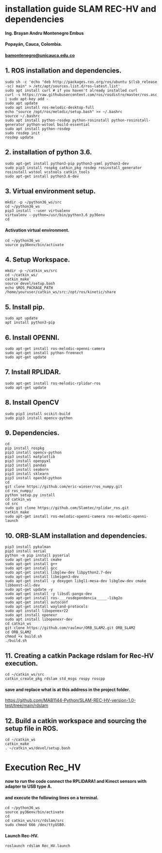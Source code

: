 # installation guide SLAM REC-HV and dependencies
#### Ing. Brayan Andru Montenegro Embus
#### Popayán, Cauca, Colombia.
#### bamontenegro@unicauca.edu.co

## 1. ROS installation and dependencies.
```linux
sudo sh -c 'echo "deb http://packages.ros.org/ros/ubuntu $(lsb_release -sc) main" > /etc/apt/sources.list.d/ros-latest.list'
sudo apt install curl # if you haven't already installed curl
curl -s https://raw.githubusercontent.com/ros/rosdistro/master/ros.asc | sudo apt-key add -
sudo apt update
sudo apt install ros-melodic-desktop-full
echo "source /opt/ros/melodic/setup.bash" >> ~/.bashrc
source ~/.bashrc
sudo apt install python-rosdep python-rosinstall python-rosinstall-generator python-wstool build-essential
sudo apt install python-rosdep
sudo rosdep init
rosdep update
```
## 2. installation of python 3.6.
```linux
sudo apt-get install python3-pip python3-yaml python3-dev
sudo pip3 install rospkg catkin_pkg rosdep rosinstall_generator rosinstall wstool vcstools catkin_tools
sudo apt-get install python3.6-dev
```
## 3. Virtual environment setup.
```linux
mkdir -p ~/python36_ws/src
cd ~/python36_ws
pip3 install --user virtualenv
virtualenv --python=/usr/bin/python3.6 py36env
cd
```
#### Activation virtual environment.
```linux
cd ~/python36_ws
source py36env/bin/activate
```
## 4. Setup Workspace.
```
mkdir -p ~/catkin_ws/src
cd ~/catkin_ws/
catkin_make
source devel/setup.bash
echo $ROS_PACKAGE_PATH
/home/youruser/catkin_ws/src:/opt/ros/kinetic/share
```
## 5. Install pip.
```linux
sudo apt update
apt install python3-pip
```
## 6. Install OPENNI.
```linux
sudo apt-get install ros-melodic-openni-camera
sudo apt-get install python-freenect
sudo apt-get update
```
## 7. Install RPLIDAR.
```linux
sudo apt-get install ros-melodic-rplidar-ros
sudo apt-get update
```
## 8. Install OpenCV
```linux
sudo pip3 install scikit-build
sudo pip3 install opencv-python
```
## 9. Dependencies.
```linux
cd
pip install rospkg
pip3 install opencv-python
pip3 install matplotlib
pip3 install openpyxl
pip3 install pandas
pip3 install seaborn
pip3 install sklearn
pip3 install open3d-python
cd
git clone https://github.com/eric-wieser/ros_numpy.git
cd ros_numpy/
python setup.py install
cd catkin_ws
cd src
sudo git clone https://github.com/Slamtec/rplidar_ros.git
catkin_make
sudo apt-get install ros-melodic-openni-camera ros-melodic-openni-launch
```
## 10. ORB-SLAM installation and dependencies.
```linux
pip3 install pykalman
pip3 install serial
python -m pip install pyserial
sudo apt-get install cmake
sudo apt-get install g++
sudo apt-get install gcc
sudo apt-get install libglew-dev libpython2.7-dev
sudo apt-get install libeigen3-dev
sudo apt-get install -y doxygen libgl1-mesa-dev libglew-dev cmake libboost-all-dev
sudo apt-get update -y
sudo apt-get install -y libsdl-pango-dev
sudo apt-get install ros-___rosdependencia_____-libg2o
sudo apt-get install autoconf
sudo apt-get install wayland-protocols
sudo apt install libopenexr22
sudo apt install openexr
sudo apt install libopenexr-dev
cd catkin_ws
git clone https://github.com/raulmur/ORB_SLAM2.git ORB_SLAM2
cd ORB_SLAM2
chmod +x build.sh 
./build.sh
```
## 11. Creating a catkin Package rdslam for Rec-HV execution.
```linux
cd ~/catkin_ws/src
catkin_create_pkg rdslam std_msgs rospy roscpp
```
#### save and replace what is at this address in the project folder.
https://github.com/MAB1144-Python/SLAM-REC-HV-version-1.0-test/tree/main/rdslam
## 12. Build a catkin workspace and sourcing the setup file in ROS.
```linux
cd ~/catkin_ws
catkin_make
. ~/catkin_ws/devel/setup.bash
```
# Execution Rec_HV
#### now to run the code connect the RPLIDARA1 and Kinect sensors with adapter to USB type A.
#### and execute the following lines on a terminal.
```linux
cd ~/python36_ws
source py36env/bin/activate
cd
cd catkin_ws/src/rdslam/src
sudo chmod 666 /dev/ttyUSB0.
```
#### Launch Rec-HV.
```linux
roslaunch rdslam Rec_HV.launch
```

